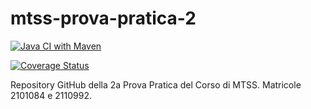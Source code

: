 # mtss-prova-pratica-2

[![Java CI with Maven](https://github.com/elia-stellin-unipd/mtss-prova-pratica-2/actions/workflows/main.yml/badge.svg?branch=develop)](https://github.com/elia-stellin-unipd/mtss-prova-pratica-2/actions/workflows/main.yml)

[![Coverage Status](https://coveralls.io/repos/github/elia-stellin-unipd/build/mtss-prova-pratica-2/badge.svg?branch=develop)](https://coveralls.io/github/elia-stellin-unipd/build-automation-test?branch=develop)

Repository GitHub della 2a Prova Pratica del Corso di MTSS. Matricole 2101084 e 2110992.
